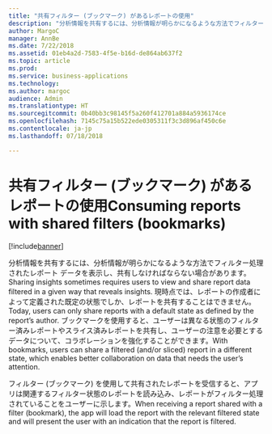 ```yaml
---
title: "共有フィルター (ブックマーク) があるレポートの使用"
description: "分析情報を共有するには、分析情報が明らかになるような方法でフィルター処理されたレポート データを表示しなければならない場合があります。"
author: MargoC
manager: AnnBe
ms.date: 7/22/2018
ms.assetid: 01eb4a2d-7583-4f5e-b16d-de864ab637f2
ms.topic: article
ms.prod: 
ms.service: business-applications
ms.technology: 
ms.author: margoc
audience: Admin
ms.translationtype: HT
ms.sourcegitcommit: 0b40bb3c98145f5a260f412701a884a5936174ce
ms.openlocfilehash: 7145c75a15b522ede0305311f3c3d896af450c6e
ms.contentlocale: ja-jp
ms.lasthandoff: 07/18/2018

---
```

# <a name="consuming-reports-with-shared-filters-bookmarks"></a><span data-ttu-id="4ea7a-103">共有フィルター (ブックマーク) があるレポートの使用</span><span class="sxs-lookup"><span data-stu-id="4ea7a-103">Consuming reports with shared filters (bookmarks)</span></span>


[!include[banner](../../../includes/banner.md)]

<span data-ttu-id="4ea7a-104">分析情報を共有するには、分析情報が明らかになるような方法でフィルター処理されたレポート データを表示し、共有しなければならない場合があります。</span><span class="sxs-lookup"><span data-stu-id="4ea7a-104">Sharing insights sometimes requires users to view and share report data filtered in a given way that reveals insights.</span></span> <span data-ttu-id="4ea7a-105">現時点では、レポートの作成者によって定義された既定の状態でしか、レポートを共有することはできません。</span><span class="sxs-lookup"><span data-stu-id="4ea7a-105">Today, users can only share reports with a default state as defined by the report’s author.</span></span> <span data-ttu-id="4ea7a-106">ブックマークを使用すると、ユーザーは異なる状態のフィルター済みレポートやスライス済みレポートを共有し、ユーザーの注意を必要とするデータについて、コラボレーションを強化することができます。</span><span class="sxs-lookup"><span data-stu-id="4ea7a-106">With bookmarks, users can share a filtered (and/or sliced) report in a different state, which enables better collaboration on data that needs the user’s attention.</span></span> 

<span data-ttu-id="4ea7a-107">フィルター (ブックマーク) を使用して共有されたレポートを受信すると、アプリは関連するフィルター状態のレポートを読み込み、レポートがフィルター処理されていることをユーザーに示します。</span><span class="sxs-lookup"><span data-stu-id="4ea7a-107">When receiving a report shared with a filter (bookmark), the app will load the report with the relevant filtered state and will present the user with an indication that the report is filtered.</span></span>

